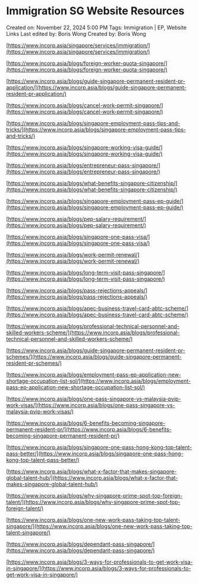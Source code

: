 # Immigration SG Website Resources

Created on: November 22, 2024 5:00 PM
Tags: Immigration | EP, Website Links
Last edited by: Boris Wong 
Created by: Boris Wong

[https://www.incorp.asia/singapore/services/immigration/](https://www.incorp.asia/singapore/services/immigration/)

[https://www.incorp.asia/blogs/foreign-worker-quota-singapore/](https://www.incorp.asia/blogs/foreign-worker-quota-singapore/)

[https://www.incorp.asia/blogs/guide-singapore-permanent-resident-pr-application/](https://www.incorp.asia/blogs/guide-singapore-permanent-resident-pr-application/)

[https://www.incorp.asia/blogs/cancel-work-permit-singapore/](https://www.incorp.asia/blogs/cancel-work-permit-singapore/)

[https://www.incorp.asia/blogs/singapore-employment-pass-tips-and-tricks/](https://www.incorp.asia/blogs/singapore-employment-pass-tips-and-tricks/)

[https://www.incorp.asia/blogs/singapore-working-visa-guide/](https://www.incorp.asia/blogs/singapore-working-visa-guide/)

[https://www.incorp.asia/blogs/entrepreneur-pass-singapore/](https://www.incorp.asia/blogs/entrepreneur-pass-singapore/)

[https://www.incorp.asia/blogs/what-benefits-singapore-citizenship/](https://www.incorp.asia/blogs/what-benefits-singapore-citizenship/)

[https://www.incorp.asia/blogs/singapore-employment-pass-ep-guide/](https://www.incorp.asia/blogs/singapore-employment-pass-ep-guide/)

[https://www.incorp.asia/blogs/pep-salary-requirement/](https://www.incorp.asia/blogs/pep-salary-requirement/)

[https://www.incorp.asia/blogs/singapore-one-pass-visa/](https://www.incorp.asia/blogs/singapore-one-pass-visa/)

[https://www.incorp.asia/blogs/work-permit-renewal/](https://www.incorp.asia/blogs/work-permit-renewal/)

[https://www.incorp.asia/blogs/long-term-visit-pass-singapore/](https://www.incorp.asia/blogs/long-term-visit-pass-singapore/)

[https://www.incorp.asia/blogs/pass-rejections-appeals/](https://www.incorp.asia/blogs/pass-rejections-appeals/)

[https://www.incorp.asia/blogs/apec-business-travel-card-abtc-scheme/](https://www.incorp.asia/blogs/apec-business-travel-card-abtc-scheme/)

[https://www.incorp.asia/blogs/professional-technical-personnel-and-skilled-workers-scheme/](https://www.incorp.asia/blogs/professional-technical-personnel-and-skilled-workers-scheme/)

[https://www.incorp.asia/blogs/guide-singapore-permanent-resident-pr-schemes/](https://www.incorp.asia/blogs/guide-singapore-permanent-resident-pr-schemes/)

[https://www.incorp.asia/blogs/employment-pass-ep-application-new-shortage-occupation-list-sol/](https://www.incorp.asia/blogs/employment-pass-ep-application-new-shortage-occupation-list-sol/)

[https://www.incorp.asia/blogs/one-pass-singapore-vs-malaysia-pvip-work-visas/](https://www.incorp.asia/blogs/one-pass-singapore-vs-malaysia-pvip-work-visas/)

[https://www.incorp.asia/blogs/6-benefits-becoming-singapore-permanent-resident-pr/](https://www.incorp.asia/blogs/6-benefits-becoming-singapore-permanent-resident-pr/)

[https://www.incorp.asia/blogs/singapore-one-pass-hong-kong-top-talent-pass-better/](https://www.incorp.asia/blogs/singapore-one-pass-hong-kong-top-talent-pass-better/)

[https://www.incorp.asia/blogs/what-x-factor-that-makes-singapore-global-talent-hub/](https://www.incorp.asia/blogs/what-x-factor-that-makes-singapore-global-talent-hub/)

[https://www.incorp.asia/blogs/why-singapore-prime-spot-top-foreign-talent/](https://www.incorp.asia/blogs/why-singapore-prime-spot-top-foreign-talent/)

[https://www.incorp.asia/blogs/one-new-work-pass-taking-top-talent-singapore/](https://www.incorp.asia/blogs/one-new-work-pass-taking-top-talent-singapore/)

[https://www.incorp.asia/blogs/dependant-pass-singapore/](https://www.incorp.asia/blogs/dependant-pass-singapore/)

[https://www.incorp.asia/blogs/3-ways-for-professionals-to-get-work-visa-in-singapore/](https://www.incorp.asia/blogs/3-ways-for-professionals-to-get-work-visa-in-singapore/)